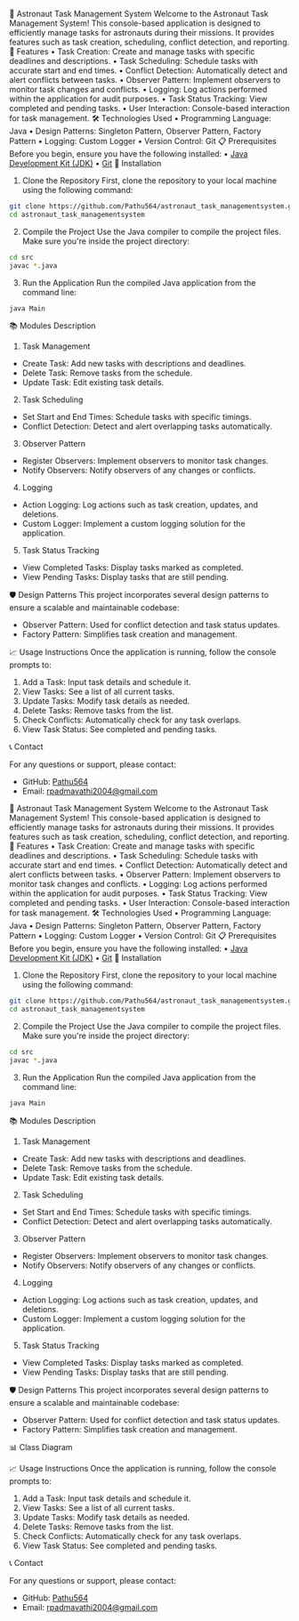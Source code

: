 🚀 Astronaut Task Management System
Welcome to the Astronaut Task Management System! This console-based application is designed to efficiently manage tasks for astronauts during their missions. It provides features such as task creation, scheduling, conflict detection, and reporting.
🎯 Features
•	Task Creation: Create and manage tasks with specific deadlines and descriptions.
•	Task Scheduling: Schedule tasks with accurate start and end times.
•	Conflict Detection: Automatically detect and alert conflicts between tasks.
•	Observer Pattern: Implement observers to monitor task changes and conflicts.
•	Logging: Log actions performed within the application for audit purposes.
•	Task Status Tracking: View completed and pending tasks.
•	User Interaction: Console-based interaction for task management.
🛠️ Technologies Used
•	Programming Language: Java
•	Design Patterns: Singleton Pattern, Observer Pattern, Factory Pattern
•	Logging: Custom Logger
•	Version Control: Git
📋 Prerequisites
Before you begin, ensure you have the following installed:
•	[Java Development Kit (JDK)](https://www.oracle.com/java/technologies/javase-downloads.html)
•	[Git](https://git-scm.com/)
🚀 Installation
1. Clone the Repository
First, clone the repository to your local machine using the following command:
```bash
git clone https://github.com/Pathu564/astronaut_task_managementsystem.git
cd astronaut_task_managementsystem
```
2. Compile the Project
Use the Java compiler to compile the project files. Make sure you're inside the project directory:

```bash
cd src
javac *.java
```
3. Run the Application
Run the compiled Java application from the command line:
```bash
java Main
```
📚 Modules Description
 1. Task Management
- Create Task: Add new tasks with descriptions and deadlines.
- Delete Task: Remove tasks from the schedule.
- Update Task: Edit existing task details.
 2. Task Scheduling
- Set Start and End Times: Schedule tasks with specific timings.
- Conflict Detection: Detect and alert overlapping tasks automatically.
3. Observer Pattern
- Register Observers: Implement observers to monitor task changes.
- Notify Observers: Notify observers of any changes or conflicts.
4. Logging
- Action Logging: Log actions such as task creation, updates, and deletions.
- Custom Logger: Implement a custom logging solution for the application.
 5. Task Status Tracking
- View Completed Tasks: Display tasks marked as completed.
- View Pending Tasks: Display tasks that are still pending.

🛡️ Design Patterns
This project incorporates several design patterns to ensure a scalable and maintainable codebase:
- Observer Pattern: Used for conflict detection and task status updates.
- Factory Pattern: Simplifies task creation and management.

📈 Usage Instructions
Once the application is running, follow the console prompts to:
1. Add a Task: Input task details and schedule it.
2. View Tasks: See a list of all current tasks.
3. Update Tasks: Modify task details as needed.
4. Delete Tasks: Remove tasks from the list.
5. Check Conflicts: Automatically check for any task overlaps.
6. View Task Status: See completed and pending tasks.
 
 📞 Contact

For any questions or support, please contact:

- GitHub: [Pathu564](https://github.com/Pathu564)
- Email: [rpadmavathi2004@gmail.com](mailto:rpadmavathi2004@gmail.com)


🚀 Astronaut Task Management System
Welcome to the Astronaut Task Management System! This console-based application is designed to efficiently manage tasks for astronauts during their missions. It provides features such as task creation, scheduling, conflict detection, and reporting.
🎯 Features
•	Task Creation: Create and manage tasks with specific deadlines and descriptions.
•	Task Scheduling: Schedule tasks with accurate start and end times.
•	Conflict Detection: Automatically detect and alert conflicts between tasks.
•	Observer Pattern: Implement observers to monitor task changes and conflicts.
•	Logging: Log actions performed within the application for audit purposes.
•	Task Status Tracking: View completed and pending tasks.
•	User Interaction: Console-based interaction for task management.
 🛠️ Technologies Used
•	Programming Language: Java
•	Design Patterns: Singleton Pattern, Observer Pattern, Factory Pattern
•	Logging: Custom Logger
•	Version Control: Git
 📋 Prerequisites
Before you begin, ensure you have the following installed:
•	[Java Development Kit (JDK)](https://www.oracle.com/java/technologies/javase-downloads.html)
•	[Git](https://git-scm.com/)
 🚀 Installation
1. Clone the Repository
First, clone the repository to your local machine using the following command:
```bash
git clone https://github.com/Pathu564/astronaut_task_managementsystem.git
cd astronaut_task_managementsystem
```
2. Compile the Project
Use the Java compiler to compile the project files. Make sure you're inside the project directory:

```bash
cd src
javac *.java
```
3. Run the Application
Run the compiled Java application from the command line:
```bash
java Main
```
 📚 Modules Description
 1. Task Management
- Create Task: Add new tasks with descriptions and deadlines.
- Delete Task: Remove tasks from the schedule.
- Update Task: Edit existing task details.
 2. Task Scheduling
- Set Start and End Times: Schedule tasks with specific timings.
- Conflict Detection: Detect and alert overlapping tasks automatically.
3. Observer Pattern
- Register Observers: Implement observers to monitor task changes.
- Notify Observers: Notify observers of any changes or conflicts.
4. Logging
- Action Logging: Log actions such as task creation, updates, and deletions.
- Custom Logger: Implement a custom logging solution for the application.
 5. Task Status Tracking
- View Completed Tasks: Display tasks marked as completed.
- View Pending Tasks: Display tasks that are still pending.

 🛡️ Design Patterns
This project incorporates several design patterns to ensure a scalable and maintainable codebase:
- Observer Pattern: Used for conflict detection and task status updates.
- Factory Pattern: Simplifies task creation and management.

📊 Class Diagram


 📈 Usage Instructions
Once the application is running, follow the console prompts to:
1. Add a Task: Input task details and schedule it.
2. View Tasks: See a list of all current tasks.
3. Update Tasks: Modify task details as needed.
4. Delete Tasks: Remove tasks from the list.
5. Check Conflicts: Automatically check for any task overlaps.
6. View Task Status: See completed and pending tasks.
 
 📞 Contact

For any questions or support, please contact:

- GitHub: [Pathu564](https://github.com/Pathu564)
- Email: [rpadmavathi2004@gmail.com](mailto:rpadmavathi2004@gmail.com)


